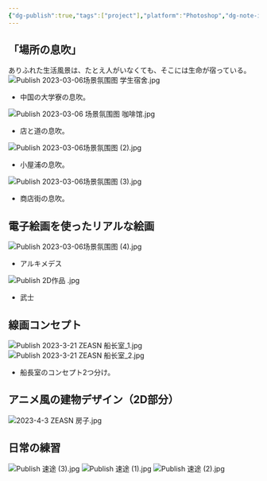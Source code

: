 ```yaml
---
{"dg-publish":true,"tags":["project"],"platform":"Photoshop","dg-note-icon":"2","description":"/","cover":"![](https://github.com/Kairitsuhou/ImageHost/blob/main/Publish%202D%20.png?raw=true)","permalink":"/900.Publish/2D制作実績/","dgPassFrontmatter":true,"noteIcon":"2"}
---
```


## 「場所の息吹」
ありふれた生活風景は、たとえ人がいなくても、そこには生命が宿っている。
![Publish 2023-03-06场景氛围图 学生宿舍.jpg](/img/user/700.Attachments/Publish%202023-03-06%E5%9C%BA%E6%99%AF%E6%B0%9B%E5%9B%B4%E5%9B%BE%20%E5%AD%A6%E7%94%9F%E5%AE%BF%E8%88%8D.jpg)
- 中国の大学寮の息吹。

![Publish 2023-03-06 场景氛围图 咖啡馆.jpg](/img/user/700.Attachments/Publish%202023-03-06%20%E5%9C%BA%E6%99%AF%E6%B0%9B%E5%9B%B4%E5%9B%BE%20%E5%92%96%E5%95%A1%E9%A6%86.jpg)
- 店と道の息吹。

![Publish 2023-03-06场景氛围图 (2).jpg](/img/user/700.Attachments/Publish%202023-03-06%E5%9C%BA%E6%99%AF%E6%B0%9B%E5%9B%B4%E5%9B%BE%20(2).jpg)
- 小屋浦の息吹。

![Publish 2023-03-06场景氛围图 (3).jpg](/img/user/700.Attachments/Publish%202023-03-06%E5%9C%BA%E6%99%AF%E6%B0%9B%E5%9B%B4%E5%9B%BE%20(3).jpg)
- 商店街の息吹。

## 電子絵画を使ったリアルな絵画
![Publish 2023-03-06场景氛围图 (4).jpg](/img/user/700.Attachments/Publish%202023-03-06%E5%9C%BA%E6%99%AF%E6%B0%9B%E5%9B%B4%E5%9B%BE%20(4).jpg)
- アルキメデス

![Publish 2D作品 .jpg](/img/user/700.Attachments/Publish%202D%E4%BD%9C%E5%93%81%20.jpg)
- 武士

## 線画コンセプト
![Publish 2023-3-21 ZEASN 船长室_1.jpg](/img/user/700.Attachments/Publish%202023-3-21%20ZEASN%20%E8%88%B9%E9%95%BF%E5%AE%A4_1.jpg)
![Publish 2023-3-21 ZEASN 船长室_2.jpg](/img/user/700.Attachments/Publish%202023-3-21%20ZEASN%20%E8%88%B9%E9%95%BF%E5%AE%A4_2.jpg)
- 船長室のコンセプト2つ分け。

## アニメ風の建物デザイン（2D部分）
![2023-4-3 ZEASN 房子.jpg](/img/user/700.Attachments/2023-4-3%20ZEASN%20%E6%88%BF%E5%AD%90.jpg)

## 日常の練習
![Publish 速途 (3).jpg](/img/user/700.Attachments/Publish%20%E9%80%9F%E9%80%94%20(3).jpg)
![Publish 速途 (1).jpg](/img/user/700.Attachments/Publish%20%E9%80%9F%E9%80%94%20(1).jpg)
![Publish 速途 (2).jpg](/img/user/700.Attachments/Publish%20%E9%80%9F%E9%80%94%20(2).jpg)